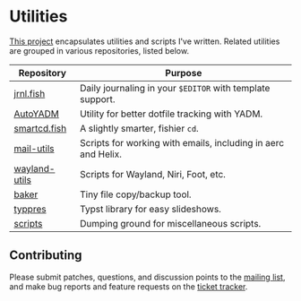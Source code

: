 # Utilities

[This project](https://sr.ht/~ficd/utils/) encapsulates utilities and scripts
I've written. Related utilities are grouped in various repositories, listed
below.

| Repository                                             | Purpose                                                       |
| ------------------------------------------------------ | ------------------------------------------------------------- |
| [jrnl.fish](https://git.sr.ht/~ficd/jrnl.fish)         | Daily journaling in your `$EDITOR` with template support.     |
| [AutoYADM](https://git.sr.ht/~ficd/autoyadm)           | Utility for better dotfile tracking with YADM.                |
| [smartcd.fish](https://git.sr.ht/~ficd/smartcd.fish)   | A slightly smarter, fishier `cd`.                             |
| [mail-utils](https://git.sr.ht/~ficd/mail-utils)       | Scripts for working with emails, including in aerc and Helix. |
| [wayland-utils](https://git.sr.ht/~ficd/wayland-utils) | Scripts for Wayland, Niri, Foot, etc.                         |
| [baker](https://git.sr.ht/~ficd/baker)                 | Tiny file copy/backup tool.                                   |
| [typpres](https://git.sr.ht/~ficd/typpres)             | Typst library for easy slideshows.                            |
| [scripts](https://git.sr.ht/~ficd/scripts)             | Dumping ground for miscellaneous scripts.                     |

## Contributing

Please submit patches, questions, and discussion points to the
[mailing list](https://lists.sr.ht/~ficd/utils), and make bug reports and
feature requests on the [ticket tracker](https://todo.sr.ht/~ficd/utils).
